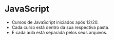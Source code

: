 # JavaScript

- Cursos de JavaScript iniciados após 12/20.
- Cada curso está dentro da sua respectiva pasta.
- E cada aula está separada pelos seus arquivos.
